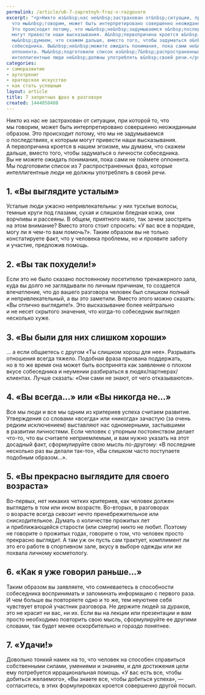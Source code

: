 ```yaml
---
permalink: /article/u6-7-zapretnyh-fraz-v-razgovore
excerpt: "<p>Никто из&nbsp;нас не&nbsp;застрахован от&nbsp;ситуации, при которой&nbsp;то,
  что мы&nbsp;говорим, может быть интерпретировано совершенно неожиданным образом.
  Это происходит потому, что мы&nbsp;не&nbsp;задумываемся о&nbsp;последствиях, к&nbsp;которым
  могут привести наши высказывания. А&nbsp;первопричина кроется в&nbsp;нашем эгоизме,
  мы&nbsp;думаем, что скажем дальше, вместо того, чтобы задуматься о&nbsp;личности
  собеседника. Вы&nbsp;не&nbsp;можете ожидать понимания, пока сами не&nbsp;поймете
  оппонента. Мы&nbsp;подготовили список из&nbsp;7&nbsp;распространенных фраз, которые
  интеллигентные люди не&nbsp;должны употреблять в&nbsp;своей речи.</p>"
categories:
- саморазвитие
- аутотрениг
- ораторское искусство
- как стать успешным
layout: article
title: 7 запретных фраз в разговоре
created: 1444050408
---
```

<p>Никто из&nbsp;нас не&nbsp;застрахован от&nbsp;ситуации, при которой&nbsp;то, что мы&nbsp;говорим, может быть интерпретировано совершенно неожиданным образом. Это происходит потому, что мы&nbsp;не&nbsp;задумываемся о&nbsp;последствиях, к&nbsp;которым могут привести наши высказывания. А&nbsp;первопричина кроется в&nbsp;нашем эгоизме, мы&nbsp;думаем, что скажем дальше, вместо того, чтобы задуматься о&nbsp;личности собеседника. Вы&nbsp;не&nbsp;можете ожидать понимания, пока сами не&nbsp;поймете оппонента. Мы&nbsp;подготовили список из&nbsp;7&nbsp;распространенных фраз, которые интеллигентные люди не&nbsp;должны употреблять в&nbsp;своей речи.</p>
<h2>1. «Вы&nbsp;выглядите усталым»</h2>
<p>Усталые люди ужасно непривлекательны: у&nbsp;них тусклые волосы, темные круги под глазами, сухая и&nbsp;слишком бледная кожа, они ворчливы и&nbsp;рассеяны. В&nbsp;общем, приятного мало, так зачем заострять на&nbsp;этом внимание? Вместо этого стоит спросить: «У&nbsp;вас все в&nbsp;порядке, могу&nbsp;ли я&nbsp;чем-то вам помочь?». Таким образом вы&nbsp;не&nbsp;только констатируете факт, что у&nbsp;человека проблемы, но&nbsp;и&nbsp;проявите заботу и&nbsp;участие, предложив помощь. </p>
<h2>2. «Вы&nbsp;так похудели!»</h2>
<p>Если это не&nbsp;было сказано постоянному посетителю тренажерного зала, куда вы&nbsp;долго не&nbsp;заглядывали по&nbsp;личным причинам, то&nbsp;создается впечатление, что до&nbsp;вашего разговора человек был слишком полный и&nbsp;непривлекательный, а&nbsp;вы&nbsp;это заметили. Вместо этого можно сказать: «Вы&nbsp;отлично выглядите!». Это высказывание более нейтрально и&nbsp;не&nbsp;несет скрытого значения, что когда-то собеседник выглядел несколько хуже.</p>
<h2>3. «Вы&nbsp;были для них слишком хороши»</h2>
<p>... а&nbsp;если общаетесь с&nbsp;другом «Ты&nbsp;слишком хорош для нее». Разрывать отношения всегда тяжело. Подобная фраза призвана поддержать, но&nbsp;в&nbsp;то&nbsp;же время она может быть воспринята как заявление о&nbsp;плохом вкусе собеседника и&nbsp;неумении разбираться в&nbsp;людях/партнерах/клиентах. Лучше сказать: «Они сами не&nbsp;знают, от&nbsp;чего отказываются». </p>
<h2>4. «Вы&nbsp;всегда...» или «Вы&nbsp;никогда&nbsp;не...»</h2>
<p>Все мы&nbsp;люди и&nbsp;все мы&nbsp;одним из&nbsp;критериев успеха считаем развитие. Утверждения со&nbsp;словами «всегда» или «никогда» зачастую (за&nbsp;очень редким исключением) выставляют нас одномерными, застывшими в&nbsp;развитии личностями. Если человек с&nbsp;упорным постоянством делает что-то, что вы&nbsp;считаете неприемлемым, и&nbsp;вам нужно указать на&nbsp;этот досадный факт, сформулируйте свою мысль по-другому: «В&nbsp;последние несколько раз вы&nbsp;делали так-то», «Вы&nbsp;слишком часто поступаете подобным образом...».</p>
<h2>5. «Вы&nbsp;прекрасно выглядите для своего возраста»</h2>
<p>Во-первых, нет никаких четких критериев, как человек должен выглядеть в&nbsp;том или ином возрасте. Во-вторых, в&nbsp;разговорах о&nbsp;возрасте всегда сквозит нечто пренебрежительное или снисходительное. Думать о&nbsp;количестве прожитых лет и&nbsp;приближающейся старости (или смерти) никто не&nbsp;любит. Поэтому не&nbsp;говорите о&nbsp;прожитых годах, говорите о&nbsp;том, что человек просто прекрасно выглядит. А&nbsp;там уж&nbsp;он&nbsp;пусть сам трактует, комплимент&nbsp;ли это его работе в&nbsp;спортивном зале, вкусу в&nbsp;выборе одежды или&nbsp;же похвала личному косметологу.</p>
<h2>6. «Как я&nbsp;уже говорил раньше...»</h2>
<p>Таким образом вы&nbsp;заявляете, что сомневаетесь в&nbsp;способности собеседника воспринимать и&nbsp;запоминать информацию с&nbsp;первого раза. И&nbsp;чем больше вы&nbsp;повторяете одно и&nbsp;то&nbsp;же, тем неуютнее себя чувствует второй участник разговора. Не&nbsp;держите людей за&nbsp;дураков, это не&nbsp;красит ни&nbsp;вас, ни&nbsp;их. Если вы&nbsp;на&nbsp;лекции или презентации и&nbsp;вам просто необходимо повторить свою мысль, сформулируйте ее&nbsp;другими словами, так будет менее оскорбительно и&nbsp;гораздо понятнее.</p>
<h2>7. «Удачи!»</h2>
<p>Довольно тонкий намек на&nbsp;то, что человек на&nbsp;способен справиться собственными силами, умениями и&nbsp;знаниям, и&nbsp;для достижения цели ему потребуется иррациональная помощь. «У&nbsp;вас есть все, чтобы добиться желаемого», «Вы&nbsp;знаете все, чтобы добиться успеха»,&nbsp;— согласитесь, в&nbsp;этих формулировках кроется совершенно другой посыл.</p>
